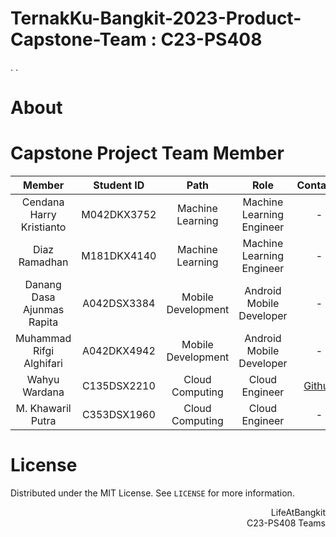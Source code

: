 # TernakKu-Bangkit-2023-Product-Capstone-Team : C23-PS408
.
.

# About


# Capstone Project Team Member

|            Member           | Student ID |        Path        |                    Role                    |                                                       Contacts                                                      |
| :-------------------------: | :--------: | :----------------: | :----------------------------------------: | :-----------------------------------------------------------------------------------------------------------------: |
|   Cendana Harry Kristianto  | M042DKX3752 |  Machine Learning  |Machine Learning Engineer |           -           |
| Diaz Ramadhan| M181DKX4140 |  Machine Learning  |          Machine Learning Engineer         |   -  |
| Danang Dasa Ajunmas Rapita| A042DSX3384 | Mobile Development |          Android Mobile Developer          |             - |
| Muhammad Rifgi Alghifari | A042DKX4942 | Mobile Development |          Android Mobile Developer          |    -   |
|     Wahyu Wardana     | C135DSX2210 |   Cloud Computing  |               Cloud Engineer              |         [Github](https://github.com/Wahyuwardana2)            |
| M. Khawaril Putra | C353DSX1960 |   Cloud Computing  |          Cloud Engineer        | - |



# License
Distributed under the MIT License. See `LICENSE` for more information.

<p align="right"> LifeAtBangkit <br> C23-PS408 Teams </p>
